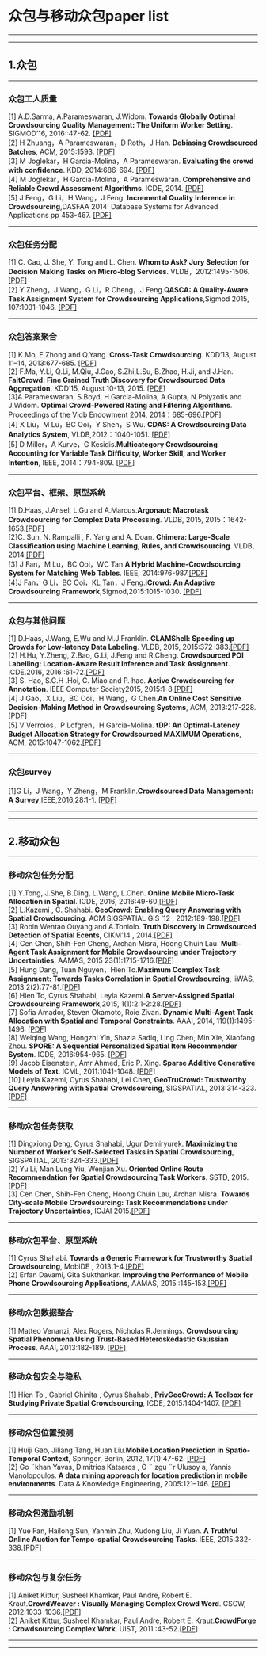 # 众包与移动众包paper list
***
***
## 1.众包
***
### 众包工人质量  
[1] A.D.Sarma, A.Parameswaran, J.Widom. **Towards Globally Optimal Crowdsourcing Quality Management: The Uniform Worker Setting**. SIGMOD’16, 2016::47-62. [[PDF]](http://infolab.stanford.edu/~adityagp/papers/param-est.pdf)  
[2] H Zhuang，A Parameswaran，D Roth，J Han. **Debiasing Crowdsourced Batches**, ACM, 2015:1593.  [[PDF]](http://infolab.stanford.edu/~adityagp/papers/betamain.pdf)  
[3] M Joglekar，H Garcia-Molina，A Parameswaran. **Evaluating the crowd with confidence**. KDD, 2014:686-694.  [[PDF]](http://chbrown.github.io/kdd-2013-usb/kdd/p686.pdf)  
[4] M Joglekar，H Garcia-Molina，A Parameswaran. **Comprehensive and Reliable Crowd Assessment Algorithms**. ICDE, 2014.  [[PDF]](http://ilpubs.stanford.edu:8090/1107/1/ICDE15_research_032.pdf)  
[5] J Feng，G Li，H Wang，J Feng. **Incremental Quality Inference in Crowdsourcing**,DASFAA 2014: Database Systems for Advanced Applications pp 453-467. [[PDF]](https://link.springer.com/chapter/10.1007%2F978-3-319-05813-9_30)  
***
### 众包任务分配  
[1] C. Cao, J. She, Y. Tong and L. Chen. **Whom to Ask? Jury Selection for Decision Making Tasks on Micro-blog Services**. VLDB，2012:1495-1506.  [[PDF]](http://dl.acm.org/citation.cfm?id=2350264)  
[2] Y Zheng，J Wang，G Li，R Cheng，J Feng.**QASCA: A Quality-Aware Task Assignment System for Crowdsourcing Applications**,Sigmod 2015, 107:1031-1046. [[PDF]](http://dl.acm.org/citation.cfm?id=2749430)   
***
### 众包答案聚合  
[1] K.Mo, E.Zhong and Q.Yang. **Cross-Task Crowdsourcing**. KDD’13, August 11–14, 2013:677-685. [[PDF]](http://dl.acm.org/citation.cfm?id=2487593)  
[2] F.Ma, Y.Li, Q.Li, M.Qiu, J.Gao, S.Zhi,L.Su, B.Zhao, H.Ji, and J.Han. **FaitCrowd: Fine Grained Truth Discovery for Crowdsourced Data Aggregation**. KDD’15, August 10-13, 2015. [[PDF]](http://www.cse.buffalo.edu/~jing/doc/kdd15_FaitCrowd.pdf)  
[3]A.Parameswaran, S.Boyd, H.Garcia-Molina, A.Gupta, N.Polyzotis and J.Widom. **Optimal Crowd-Powered Rating and Filtering Algorithms**. Proceedings of the Vldb Endowment 2014, 2014：685-696.[[PDF]](http://www.vldb.org/pvldb/vol7/p685-parameswaran.pdf)  
[4] X Liu，M Lu，BC Ooi，Y Shen，S Wu. **CDAS: A Crowdsourcing Data Analytics System**, VLDB,2012：1040-1051. [[PDF]](http://www.vldb.org/pvldb/vol5/p1040_xuanliu_vldb2012.pdf)  
[5] D Miller，A Kurve，G Kesidis.**Multicategory Crowdsourcing Accounting for Variable Task Difficulty, Worker Skill, and Worker Intention**, IEEE, 2014：794-809. [[PDF]](https://www.computer.org/csdl/trans/tk/preprint/06823710.pdf)
***
### 众包平台、框架、原型系统  
[1] D.Haas, J.Ansel, L.Gu and A.Marcus.**Argonaut: Macrotask Crowdsourcing for Complex Data Processing**. VLDB, 2015, 2015：1642-1653.[[PDF]](http://marcua.net/papers/vldb2015-argonaut.pdf)  
[2]C. Sun, N. Rampalli , F. Yang and A. Doan. **Chimera: Large-Scale Classiﬁcation using Machine Learning, Rules, and Crowdsourcing**. VLDB, 2014.[[PDF]]()  
[3] J Fan，M Lu，BC Ooi，WC Tan.**A Hybrid Machine-Crowdsourcing System for Matching Web Tables**. IEEE, 2014:976-987.[[PDF]](http://people.sutd.edu.sg/~meihui_zhang/papers/crowdweb.pdf)  
[4]J Fan，G Li，BC Ooi，KL Tan，J Feng.**iCrowd: An Adaptive Crowdsourcing Framework**,Sigmod,2015:1015-1030. [[PDF]](http://dl.acm.org/citation.cfm?id=2750550)  
***

### 众包与其他问题  
[1] D.Haas, J.Wang, E.Wu and M.J.Franklin. **CLAMShell: Speeding up Crowds for Low-latency Data Labeling**. VLDB, 2015, 2015:372-383.[[PDF]](http://www.eecs.berkeley.edu/Pubs/TechRpts/2016/EECS-2016-10.pdf)  
[2] H.Hu, Y.Zheng, Z.Bao, G.Li, J.Feng and R.Cheng.  **Crowdsourced POI Labelling: Location-Aware Result Inference and Task Assignment**. ICDE.2016, 2016 :61-72.[[PDF]](http://next.comp.nus.edu.sg/sites/default/files/publication-attachments/165%20Crowdsourced%20POI%20Labelling%20Location-Aware%20Result%20Inference%20and%20Task%20Assignment.pdf)  
[3] S. Hao, S.C.H .Hoi, C. Miao and P. hao. **Active Crowdsourcing for Annotation**. IEEE Computer Society2015, 2015:1-8.[[PDF]](http://www.ntulily.org/wp-content/uploads/conference/Active_Crowdsourcing_for_Annotation_accepted.pdf)  
[4] J Gao，X Liu，BC Ooi，H Wang，G Chen.**An Online Cost Sensitive Decision-Making Method in Crowdsourcing Systems**, ACM, 2013:217-228.[[PDF]](http://www.comp.nus.edu.sg/~dbsystem/cdas/pdfs/sigra626-gao.pdf)  
[5] V Verroios，P Lofgren，H Garcia-Molina. **tDP: An Optimal-Latency Budget Allocation Strategy for Crowdsourced MAXIMUM Operations**, ACM, 2015:1047-1062.[[PDF]](http://web.stanford.edu/~verroios/papers/maxLowLatencyCameraReady.pdf)  
***
### 众包survey  
[1]G Li，J Wang，Y Zheng，M Franklin.**Crowdsourced Data Management: A Survey**,IEEE,2016,28:1-1. [[PDF]](http://ieeexplore.ieee.org/xpl/articleDetails.jsp?arnumber=7420720)  
***
***
## 2.移动众包  
***
### 移动众包任务分配  
[1] Y.Tong, J.She, B.Ding, L.Wang, L.Chen. **Online Mobile Micro-Task Allocation in Spatial**. ICDE, 2016, 2016:49-60.[[PDF]](http://research.microsoft.com/pubs/265081/icde16task.pdf)  
[2] L.Kazemi , C. Shahabi. **GeoCrowd: Enabling Query Answering with Spatial Crowdsourcing**. ACM SIGSPATIAL GIS ’12 , 2012:189-198.[[PDF]](http://infolab.usc.edu/DocsDemos/geoCrowd.pdf)  
[3] Robin Wentao Ouyang and A.Toniolo. **Truth Discovery in Crowdsourced Detection of Spatial Ecents**, CIKM’14 , 2014.[[PDF]](http://eprints.soton.ac.uk/403233/1/TKDE2504928.pdf)  
[4] Cen Chen, Shih-Fen Cheng, Archan Misra, Hoong Chuin Lau. **Multi-Agent Task Assignment for Mobile Crowdsourcing under Trajectory Uncertainties**. AAMAS, 2015 23(1):1715-1716.[[PDF]](http://ink.library.smu.edu.sg/cgi/viewcontent.cgi?article=3674&context=sis_research)  
[5] Hung Dang, Tuan Nguyen，Hien To.**Maximum Complex Task Assignment: Towards Tasks Correlation in Spatial Crowdsourcing**, iiWAS, 2013 2(2):77-81.[[PDF]](http://www-scf.usc.edu/~hto/resources/hung2013mcta.pdf)  
[6] Hien To, Cyrus Shahabi, Leyla Kazemi.**A Server-Assigned Spatial Crowdsourcing Framework**,2015, 1(1):2:1-2:28.[[PDF]](http://infolab.usc.edu/DocsDemos/to_TSAS15.pdf)  
[7] Sofia Amador, Steven Okamoto, Roie Zivan. **Dynamic Multi-Agent Task Allocation with Spatial and Temporal Constraints**. AAAI, 2014, 119(1):1495-1496. [[PDF]](http://dl.acm.org/citation.cfm?id=2616029)  
[8] Weiqing Wang, Hongzhi Yin, Shazia Sadiq, Ling Chen, Min Xie, Xiaofang Zhou. **SPORE: A Sequential Personalized Spatial Item Recommender System**. ICDE, 2016:954-965. [[PDF]](http://net.pku.edu.cn/daim/hongzhi.yin/papers/ICDE16_research_292.pdf)  
[9] Jacob Eisenstein, Amr Ahmed, Eric P. Xing. **Sparse Additive Generative Models of Text**. ICML, 2011:1041-1048. [[PDF]](http://repository.cmu.edu/cgi/viewcontent.cgi?article=1214&context=machine_learning)  
[10] Leyla Kazemi, Cyrus Shahabi, Lei Chen, **GeoTruCrowd: Trustworthy Query Answering with Spatial Crowdsourcing**, SIGSPATIAL, 2013:314-323. [[PDF]](http://infolab.usc.edu/DocsDemos/leyla-GIS13.pdf)  

***
### 移动众包任务获取  
[1] Dingxiong Deng, Cyrus Shahabi, Ugur Demiryurek. **Maximizing the Number of Worker’s Self-Selected Tasks in Spatial Crowdsourcing**, SIGSPATIAL, 2013:324-333.[[PDF]](http://infolab.usc.edu/DocsDemos/ding-gis13.pdf)  
[2] Yu Li, Man Lung Yiu, Wenjian Xu. **Oriented Online Route Recommendation for Spatial Crowdsourcing Task Workers**. SSTD, 2015.[[PDF]](http://www.cs.hku.hk/seminars/2015/20150817.pdf)  
[3] Cen Chen, Shih-Fen Cheng, Hoong Chuin Lau, Archan Misra. **Towards City-scale Mobile Crowdsourcing: Task Recommendations under Trajectory Uncertainties**, ICJAI 2015.[[PDF]](http://www.mysmu.edu/faculty/sfcheng/pub/2015/ijcai15.pdf)  
***
### 移动众包平台、原型系统  
[1] Cyrus Shahabi. **Towards a Generic Framework for Trustworthy Spatial Crowdsourcing**, MobiDE , 2013:1-4.[[PDF]](http://cybergis.cigi.uiuc.edu/cyberGISwiki/lib/exe/fetch.php/ahm13/index/cybergis13-shahabi.pdf)  
[2] Erfan Davami, Gita Sukthankar. **Improving the Performance of Mobile Phone Crowdsourcing Applications**, AAMAS, 2015 :145-153.[[PDF]](http://www.aamas2015.com/en/AAMAS_2015_USB/aamas/p145.pdf)    
***
### 移动众包数据整合  
[1] Matteo Venanzi, Alex Rogers, Nicholas R.Jennings. **Crowdsourcing Spatial Phenomena Using Trust-Based Heteroskedastic Gaussian Process**. AAAI, 2013:182-189. [[PDF]](https://eprints.soton.ac.uk/354861/)    
***
### 移动众包安全与隐私
[1] Hien To , Gabriel Ghinita , Cyrus Shahabi, **PrivGeoCrowd: A Toolbox for Studying Private Spatial Crowdsourcing**, ICDE, 2015:1404-1407. [[PDF]](http://ieeexplore.ieee.org/xpls/abs_all.jsp?arnumber=7113387)  
***
### 移动众包位置预测
[1] Huiji Gao, Jiliang Tang, Huan Liu.**Mobile Location Prediction in Spatio-Temporal Context**, Springer, Berlin, 2012, 17(1):47-62. [[PDF]](https://pdfs.semanticscholar.org/c1af/0af74d9227591f4464d09d3d4c077e3f53df.pdf)  
[2] Go ¨khan Yavas, Dimitrios Katsaros , O ¨ zgu ¨r Ulusoy a, Yannis Manolopoulos. **A data mining approach for location prediction in mobile environments**. Data & Knowledge Engineering, 2005:121–146. [[PDF]](http://citeseerx.ist.psu.edu/viewdoc/download;jsessionid=DDD2C070694BF68519BBF05242F22321?doi=10.1.1.61.5637&rep=rep1&type=pdf)  

***
### 移动众包激励机制  
[1] Yue Fan, Hailong Sun, Yanmin Zhu, Xudong Liu, Ji Yuan. **A Truthful Online Auction for Tempo-spatial Crowdsourcing Tasks**. IEEE, 2015:332-338.[[PDF]](http://ieeexplore.ieee.org/xpls/abs_all.jsp?arnumber=7133550)  
***
### 移动众包与复杂任务  
[1] Aniket Kittur, Susheel Khamkar, Paul Andre, Robert E. Kraut.**CrowdWeaver : Visually Managing Complex Crowd Word**. CSCW, 2012:1033-1036.[[PDF]](http://citeseerx.ist.psu.edu/viewdoc/download?doi=10.1.1.212.9018&rep=rep1&type=pdf)  
[2] Aniket Kittur, Susheel Khamkar, Paul Andre, Robert E. Kraut.**CrowdForge : Crowdsourcing Complex Work**. UIST, 2011 :43-52.[[PDF]](http://citeseerx.ist.psu.edu/viewdoc/download;jsessionid=3BE66EE3E56F471DB6F2CE9CFB28CBFE?doi=10.1.1.206.2060&rep=rep1&type=pdf)  
***
***
